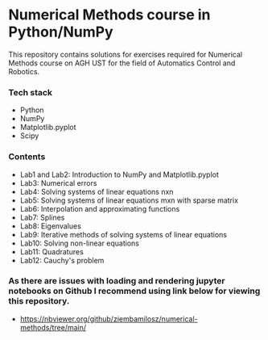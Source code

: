 # Numerical Methods course in Python/NumPy

This repository contains solutions for exercises required for Numerical Methods course on
AGH UST for the field of Automatics Control and Robotics.

### Tech stack

* Python
* NumPy
* Matplotlib.pyplot
* Scipy

### Contents

* Lab1 and Lab2: Introduction to NumPy and Matplotlib.pyplot
* Lab3: Numerical errors
* Lab4: Solving systems of linear equations nxn
* Lab5: Solving systems of linear equations mxn with sparse matrix
* Lab6: Interpolation and approximating functions
* Lab7: Splines
* Lab8: Eigenvalues
* Lab9: Iterative methods of solving systems of linear equations
* Lab10: Solving non-linear equations
* Lab11: Quadratures
* Lab12: Cauchy's problem

### As there are issues with loading and rendering jupyter notebooks on Github I recommend using link below for viewing this repository.
* https://nbviewer.org/github/ziembamilosz/numerical-methods/tree/main/
